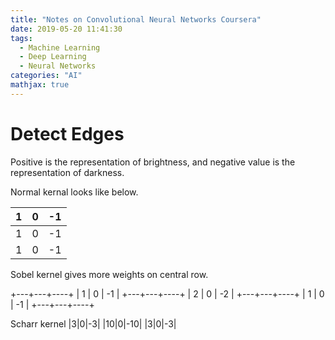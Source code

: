 ```yaml
---
title: "Notes on Convolutional Neural Networks Coursera"
date: 2019-05-20 11:41:30
tags: 
  - Machine Learning
  - Deep Learning
  - Neural Networks
categories: "AI" 
mathjax: true
---
```

# Detect Edges
Positive is the representation of brightness, and negative value is the representation of darkness.

Normal kernal looks like below.

| 1 | 0 | -1 |
|---|---|----|
| 1 | 0 | -1 |
| 1 | 0 | -1 |

Sobel kernel gives more weights on central row.

+---+---+----+
| 1 | 0 | -1 |
+---+---+----+
| 2 | 0 | -2 |
+---+---+----+
| 1 | 0 | -1 |
+---+---+----+

Scharr kernel
|3|0|-3|
|10|0|-10|
|3|0|-3|

